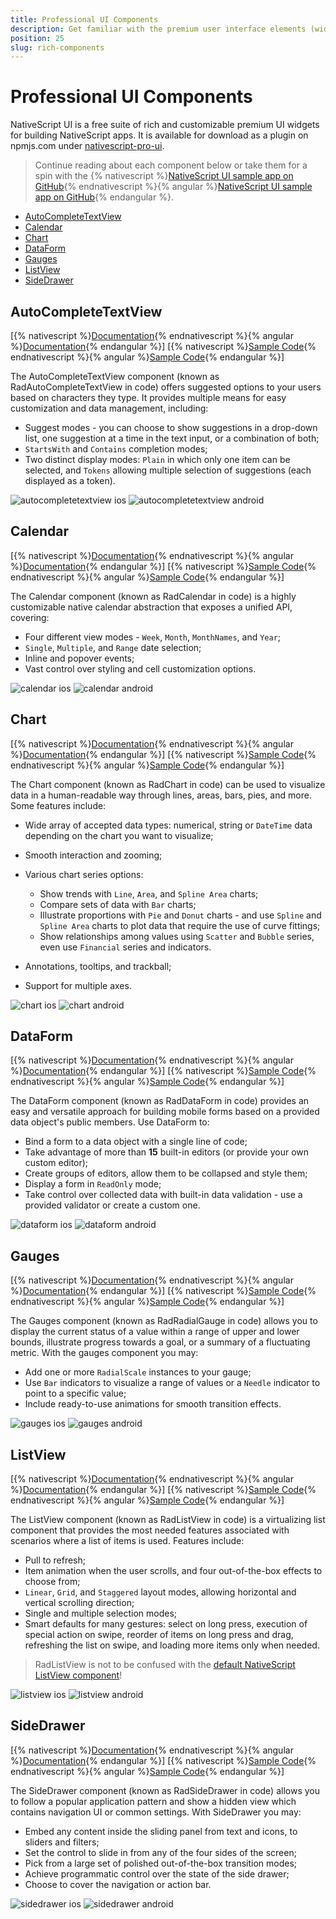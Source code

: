 ```yaml
---
title: Professional UI Components
description: Get familiar with the premium user interface elements (widgets) in NativeScript UI.
position: 25
slug: rich-components
---
```


# Professional UI Components


NativeScript UI is a free suite of rich and customizable premium UI widgets for building NativeScript apps. It is available for download as a plugin on npmjs.com under [nativescript-pro-ui](https://www.npmjs.com/package/nativescript-pro-ui).

> Continue reading about each component below or take them for a spin with the {% nativescript %}[NativeScript UI sample app on GitHub](https://github.com/telerik/nativescript-ui-samples){% endnativescript %}{% angular %}[NativeScript UI sample app on GitHub](https://github.com/telerik/nativescript-ui-samples-angular){%  endangular %}.


* [AutoCompleteTextView](#autocompletetextview)
* [Calendar](#calendar)
* [Chart](#chart)
* [DataForm](#dataform)
* [Gauges](#gauges)
* [ListView](#listview)
* [SideDrawer](#sidedrawer)


## AutoCompleteTextView

[{% nativescript %}[Documentation](http://docs.telerik.com/devtools/nativescript-ui/Controls/NativeScript/AutoCompleteTextView/overview){% endnativescript %}{% angular %}[Documentation](http://docs.telerik.com/devtools/nativescript-ui/Controls/Angular/AutoCompleteTextView/overview){% endangular %}] [{% nativescript %}[Sample Code](https://github.com/telerik/nativescript-ui-samples/tree/release/sdk/app/autocomplete){% endnativescript %}{% angular %}[Sample Code](https://github.com/telerik/nativescript-ui-samples-angular/tree/release/sdkAngular/app/autocomplete){% endangular %}]

The AutoCompleteTextView component (known as RadAutoCompleteTextView in code) offers suggested options to your users based on characters they type. It provides multiple means for easy customization and data management, including:

*  Suggest modes - you can choose to show suggestions in a drop-down list, one suggestion at a time in the text input, or a combination of both;
*  `StartsWith` and `Contains` completion modes;
*  Two distinct display modes: `Plain` in which only one item can be selected, and `Tokens` allowing multiple selection of suggestions (each displayed as a token).

![autocompletetextview ios](../img/ui-for-nativescript/autocompletetextview-ios.png "autocompletetextview ios") ![autocompletetextview android](../img/ui-for-nativescript/autocompletetextview-android.png "autocompletetextview android")


## Calendar

[{% nativescript %}[Documentation](http://docs.telerik.com/devtools/nativescript-ui/Controls/NativeScript/Calendar/overview){% endnativescript %}{% angular %}[Documentation](http://docs.telerik.com/devtools/nativescript-ui/Controls/Angular/Calendar/overview){% endangular %}] [{% nativescript %}[Sample Code](https://github.com/telerik/nativescript-ui-samples/tree/release/sdk/app/calendar){% endnativescript %}{% angular %}[Sample Code](https://github.com/telerik/nativescript-ui-samples-angular/tree/release/sdkAngular/app/calendar){% endangular %}]

The Calendar component (known as RadCalendar in code) is a highly customizable native calendar abstraction that exposes a unified API, covering:

* Four different view modes - `Week`, `Month`, `MonthNames`, and `Year`;
* `Single`, `Multiple`, and `Range` date selection;
* Inline and popover events;
* Vast control over styling and cell customization options.

![calendar ios](../img/ui-for-nativescript/calendar-ios.png "calendar ios") ![calendar android](../img/ui-for-nativescript/calendar-android.png "calendar android")


## Chart

[{% nativescript %}[Documentation](http://docs.telerik.com/devtools/nativescript-ui/Controls/NativeScript/Chart/overview){% endnativescript %}{% angular %}[Documentation](http://docs.telerik.com/devtools/nativescript-ui/Controls/Angular/Chart/overview){% endangular %}] [{% nativescript %}[Sample Code](https://github.com/telerik/nativescript-ui-samples/tree/release/sdk/app/chart){% endnativescript %}{% angular %}[Sample Code](https://github.com/telerik/nativescript-ui-samples-angular/tree/release/sdkAngular/app/chart){% endangular %}]

The Chart component (known as RadChart in code) can be used to visualize data in a human-readable way through lines, areas, bars, pies, and more. Some features include:

* Wide array of accepted data types: numerical, string or `DateTime` data depending on the chart you want to visualize;
* Smooth interaction and zooming;
* Various chart series options:

	* Show trends with `Line`, `Area`, and `Spline Area` charts;
	* Compare sets of data with `Bar` charts;
	* Illustrate proportions with `Pie` and `Donut` charts - and use `Spline` and `Spline Area` charts to plot data that require the use of curve fittings;
	* Show relationships among values using `Scatter` and `Bubble` series, even use `Financial` series and indicators.
* Annotations, tooltips, and trackball;
* Support for multiple axes.

![chart ios](../img/ui-for-nativescript/chart-ios.png "chart ios") ![chart android](../img/ui-for-nativescript/chart-android.png "chart android")


## DataForm

[{% nativescript %}[Documentation](http://docs.telerik.com/devtools/nativescript-ui/Controls/NativeScript/DataForm/dataform-overview){% endnativescript %}{% angular %}[Documentation](http://docs.telerik.com/devtools/nativescript-ui/Controls/Angular/DataForm/dataform-overview){% endangular %}] [{% nativescript %}[Sample Code](https://github.com/telerik/nativescript-ui-samples/tree/release/sdk/app/dataform){% endnativescript %}{% angular %}[Sample Code](https://github.com/telerik/nativescript-ui-samples-angular/tree/release/sdkAngular/app/dataform){% endangular %}]

The DataForm component (known as RadDataForm in code) provides an easy and versatile approach for building mobile forms based on a provided data object's public members. Use DataForm to:

* Bind a form to a data object with a single line of code;
* Take advantage of more than **15** built-in editors (or provide your own custom editor);
* Create groups of editors, allow them to be collapsed and style them;
* Display a form in `ReadOnly` mode;
* Take control over collected data with built-in data validation - use a provided validator or create a custom one.

![dataform ios](../img/ui-for-nativescript/dataform-ios.png "dataform ios") ![dataform android](../img/ui-for-nativescript/dataform-android.png "dataform android")


## Gauges

[{% nativescript %}[Documentation](http://docs.telerik.com/devtools/nativescript-ui/Controls/NativeScript/Gauges/overview){% endnativescript %}{% angular %}[Documentation](http://docs.telerik.com/devtools/nativescript-ui/Controls/Angular/Gauges/overview){% endangular %}] [{% nativescript %}[Sample Code](https://github.com/telerik/nativescript-ui-samples/tree/release/sdk/app/gauges){% endnativescript %}{% angular %}[Sample Code](https://github.com/telerik/nativescript-ui-samples-angular/tree/release/sdkAngular/app/gauges){% endangular %}]

The Gauges component (known as RadRadialGauge in code) allows you to display the current status of a value within a range of upper and lower bounds, illustrate progress towards a goal, or a summary of a fluctuating metric. With the gauges component you may:

* Add one or more `RadialScale` instances to your gauge;
* Use `Bar` indicators to visualize a range of values or a `Needle` indicator to point to a specific value;
* Include ready-to-use animations for smooth transition effects.

![gauges ios](../img/ui-for-nativescript/gauges-ios.png "gauges ios") ![gauges android](../img/ui-for-nativescript/gauges-android.png "gauges android")


## ListView

[{% nativescript %}[Documentation](http://docs.telerik.com/devtools/nativescript-ui/Controls/NativeScript/ListView/overview){% endnativescript %}{% angular %}[Documentation](http://docs.telerik.com/devtools/nativescript-ui/Controls/Angular/ListView/overview){% endangular %}] [{% nativescript %}[Sample Code](https://github.com/telerik/nativescript-ui-samples/tree/release/sdk/app/listview){% endnativescript %}{% angular %}[Sample Code](https://github.com/telerik/nativescript-ui-samples-angular/tree/release/sdkAngular/app/listview){% endangular %}]

The ListView component (known as RadListView in code) is a virtualizing list component that provides the most needed features associated with scenarios where a list of items is used. Features include:

* Pull to refresh;
* Item animation when the user scrolls, and four out-of-the-box effects to choose from;
*  `Linear`, `Grid`, and `Staggered` layout modes, allowing horizontal and vertical scrolling direction;
* Single and multiple selection modes;
* Smart defaults for many gestures: select on long press, execution of special action on swipe, reorder of items on long press and drag, refreshing the list on swipe, and loading more items only when needed.

> RadListView is not to be confused with the [default NativeScript ListView component](https://docs.nativescript.org/ui/list-view)!

![listview ios](../img/ui-for-nativescript/listview-ios.png "listview ios") ![listview android](../img/ui-for-nativescript/listview-android.png "listview android")


## SideDrawer

[{% nativescript %}[Documentation](http://docs.telerik.com/devtools/nativescript-ui/Controls/NativeScript/SideDrawer/overview){% endnativescript %}{% angular %}[Documentation](http://docs.telerik.com/devtools/nativescript-ui/Controls/Angular/SideDrawer/overview){% endangular %}] [{% nativescript %}[Sample Code](https://github.com/telerik/nativescript-ui-samples/tree/release/sdk/app/sidedrawer){% endnativescript %}{% angular %}[Sample Code](https://github.com/telerik/nativescript-ui-samples-angular/tree/release/sdkAngular/app/sidedrawer){% endangular %}]

The SideDrawer component (known as RadSideDrawer in code) allows you to follow a popular application pattern and show a hidden view which contains navigation UI or common settings. With SideDrawer you may:

* Embed any content inside the sliding panel from text and icons, to sliders and filters;
* Set the control to slide in from any of the four sides of the screen;
* Pick from a large set of polished out-of-the-box transition modes;
* Achieve programmatic control over the state of the side drawer;
* Choose to cover the navigation or action bar.

![sidedrawer ios](../img/ui-for-nativescript/sidedrawer-ios.png "sidedrawer ios") ![sidedrawer android](../img/ui-for-nativescript/sidedrawer-android.png "sidedrawer android")

